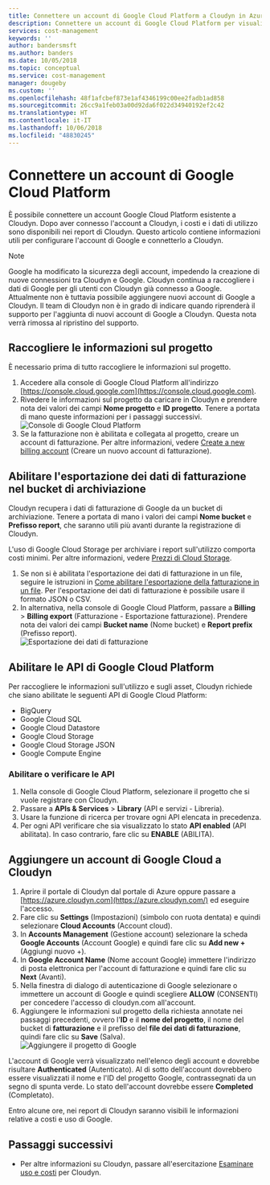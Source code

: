 ```yaml
---
title: Connettere un account di Google Cloud Platform a Cloudyn in Azure | Microsoft Docs
description: Connettere un account di Google Cloud Platform per visualizzare i dati relativi ai costi e all'uso nei report di Cloudyn.
services: cost-management
keywords: ''
author: bandersmsft
ms.author: banders
ms.date: 10/05/2018
ms.topic: conceptual
ms.service: cost-management
manager: dougeby
ms.custom: ''
ms.openlocfilehash: 48f1afcbef873e1af4346199c00ee2fadb1ad858
ms.sourcegitcommit: 26cc9a1feb03a00d92da6f022d34940192ef2c42
ms.translationtype: HT
ms.contentlocale: it-IT
ms.lasthandoff: 10/06/2018
ms.locfileid: "48830245"
---
```

# <a name="connect-a-google-cloud-platform-account"></a>Connettere un account di Google Cloud Platform

È possibile connettere un account Google Cloud Platform esistente a Cloudyn. Dopo aver connesso l'account a Cloudyn, i costi e i dati di utilizzo sono disponibili nei report di Cloudyn. Questo articolo contiene informazioni utili per configurare l'account di Google e connetterlo a Cloudyn.

> [!NOTE]
> Google ha modificato la sicurezza degli account, impedendo la creazione di nuove connessioni tra Cloudyn e Google. Cloudyn continua a raccogliere i dati di Google per gli utenti con Cloudyn già connesso a Google. Attualmente non è tuttavia possibile aggiungere nuovi account di Google a Cloudyn. Il team di Cloudyn non è in grado di indicare quando riprenderà il supporto per l'aggiunta di nuovi account di Google a Cloudyn. Questa nota verrà rimossa al ripristino del supporto.

## <a name="collect-project-information"></a>Raccogliere le informazioni sul progetto

È necessario prima di tutto raccogliere le informazioni sul progetto.

1. Accedere alla console di Google Cloud Platform all'indirizzo [https://console.cloud.google.com](https://console.cloud.google.com).
2. Rivedere le informazioni sul progetto da caricare in Cloudyn e prendere nota dei valori dei campi **Nome progetto** e **ID progetto**. Tenere a portata di mano queste informazioni per i passaggi successivi.  
    ![Console di Google Cloud Platform](./media/connect-google-account/gcp-console01.png)
3. Se la fatturazione non è abilitata e collegata al progetto, creare un account di fatturazione. Per altre informazioni, vedere [Create a new billing account](https://cloud.google.com/billing/docs/how-to/manage-billing-account#create\_a\_new\_billing\_account) (Creare un nuovo account di fatturazione).

## <a name="enable-storage-bucket-billing-export"></a>Abilitare l'esportazione dei dati di fatturazione nel bucket di archiviazione

Cloudyn recupera i dati di fatturazione di Google da un bucket di archiviazione. Tenere a portata di mano i valori dei campi **Nome bucket** e **Prefisso report**, che saranno utili più avanti durante la registrazione di Cloudyn.

L'uso di Google Cloud Storage per archiviare i report sull'utilizzo comporta costi minimi. Per altre informazioni, vedere [Prezzi di Cloud Storage](https://cloud.google.com/storage/pricing).

1. Se non si è abilitata l'esportazione dei dati di fatturazione in un file, seguire le istruzioni in [Come abilitare l'esportazione della fatturazione in un file](https://cloud.google.com/billing/docs/how-to/export-data-file#how_to_enable_billing_export_to_a_file). Per l'esportazione dei dati di fatturazione è possibile usare il formato JSON o CSV.
2. In alternativa, nella console di Google Cloud Platform, passare a **Billing** > **Billing export** (Fatturazione - Esportazione fatturazione). Prendere nota dei valori dei campi **Bucket name** (Nome bucket) e **Report prefix** (Prefisso report).  
    ![Esportazione dei dati di fatturazione](./media/connect-google-account/billing-export.png)

## <a name="enable-google-cloud-platform-apis"></a>Abilitare le API di Google Cloud Platform

Per raccogliere le informazioni sull'utilizzo e sugli asset, Cloudyn richiede che siano abilitate le seguenti API di Google Cloud Platform:

- BigQuery
- Google Cloud SQL
- Google Cloud Datastore
- Google Cloud Storage
- Google Cloud Storage JSON
- Google Compute Engine

### <a name="enable-or-verify-apis"></a>Abilitare o verificare le API

1. Nella console di Google Cloud Platform, selezionare il progetto che si vuole registrare con Cloudyn.
2. Passare a **APIs & Services** > **Library** (API e servizi - Libreria).
3. Usare la funzione di ricerca per trovare ogni API elencata in precedenza.
4. Per ogni API verificare che sia visualizzato lo stato **API enabled** (API abilitata). In caso contrario, fare clic su **ENABLE** (ABILITA).

## <a name="add-a-google-cloud-account-to-cloudyn"></a>Aggiungere un account di Google Cloud a Cloudyn

1. Aprire il portale di Cloudyn dal portale di Azure oppure passare a [https://azure.cloudyn.com](https://azure.cloudyn.com/) ed eseguire l'accesso.
2. Fare clic su **Settings** (Impostazioni) (simbolo con ruota dentata) e quindi selezionare **Cloud Accounts** (Account cloud).
3. In **Accounts Management** (Gestione account) selezionare la scheda **Google Accounts** (Account Google) e quindi fare clic su **Add new +** (Aggiungi nuovo +).
4. In **Google Account Name** (Nome account Google) immettere l'indirizzo di posta elettronica per l'account di fatturazione e quindi fare clic su **Next** (Avanti).
5. Nella finestra di dialogo di autenticazione di Google selezionare o immettere un account di Google e quindi scegliere **ALLOW** (CONSENTI) per concedere l'accesso di cloudyn.com all'account.
6. Aggiungere le informazioni sul progetto della richiesta annotate nei passaggi precedenti, ovvero l'**ID** e il **nome del progetto**, il nome del bucket di **fatturazione** e il prefisso del **file dei dati di fatturazione**, quindi fare clic su **Save** (Salva).  
    ![Aggiungere il progetto di Google](./media/connect-google-account/add-project.png)

L'account di Google verrà visualizzato nell'elenco degli account e dovrebbe risultare **Authenticated** (Autenticato). Al di sotto dell'account dovrebbero essere visualizzati il nome e l'ID del progetto Google, contrassegnati da un segno di spunta verde. Lo stato dell'account dovrebbe essere **Completed** (Completato).

Entro alcune ore, nei report di Cloudyn saranno visibili le informazioni relative a costi e uso di Google.

## <a name="next-steps"></a>Passaggi successivi

- Per altre informazioni su Cloudyn, passare all'esercitazione [Esaminare uso e costi](./tutorial-review-usage.md) per Cloudyn.
